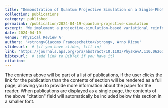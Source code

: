 ```yaml
---
title: "Demonstration of Quantum Projective Simulation on a Single-Photon-Based Quantum Computer"
collection: publications
category: published
permalink: /publication/2024-04-19-quantum-projective-simulation
excerpt: 'We implement a projective-simulation-based variational reinforcement learning algorithm on Quandela’s single-photon quantum computer. Using quantum walks of photons across tunable beamsplitters and phase shifters, we solve a benchmark task and demonstrate the potential of a quantum agent over a classical one.'
date: 2024-04-19
venue: 'Physical Review A'
authors: '<strong>Giacomo Franceschetto</strong>, Arno Ricou'
slidesurl:  # (if you have slides, fill in)
link: 'https://journals.aps.org/pra/abstract/10.1103/PhysRevA.110.062613'
bibtexurl:  # (add link to BibTeX if you have it)
citation: 
---
```


The contents above will be part of a list of publications, if the user clicks the link for the publication than the contents of section will be rendered as a full page, allowing you to provide more information about the paper for the reader. When publications are displayed as a single page, the contents of the above "citation" field will automatically be included below this section in a smaller font.
